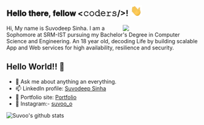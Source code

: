<h2> 𝐇𝐞𝐥𝐥𝐨 𝐭𝐡𝐞𝐫𝐞, 𝐟𝐞𝐥𝐥𝐨𝐰 <𝚌𝚘𝚍𝚎𝚛𝚜/>! <img src="https://raw.githubusercontent.com/ABSphreak/ABSphreak/master/gifs/Hi.gif" width="30px"></h2>

<img align='right' src='https://user-images.githubusercontent.com/5713670/87202985-820dcb80-c2b6-11ea-9f56-7ec461c497c3.gif' width='200"'>

Hi, My name is Suvodeep Sinha. I am a Sophomore at SRM-IST pursuing my Bachelor's Degree in Computer Science and Engineering. An 18 year old, decoding Life by building scalable App and Web services for high availability, resilience and security.

## Hello World!! 🤔
- 💬 Ask me about anything an everything.
- 📫 LinkedIn profile: [Suvodeep Sinha](https://www.linkedin.com/in/suvodeep-sinha-59652418b/)
- 🎯 Portfolio site: [Portfolio](https://bit.ly/suvoo_o)
- 🔔 Instagram:- [suvoo_o](https://www.instagram.com/suvoo_o/)



![Suvoo's github stats](https://github-readme-stats.vercel.app/api?username=Suvoo&&show_icons=true&title_color=ffffff&icon_color=bb2acf&text_color=daf7dc&bg_color=151515)


